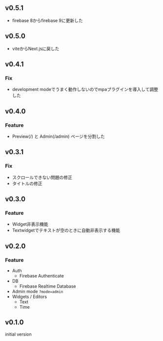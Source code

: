 ## v0.5.1
- firebase 8からfirebase 9に更新した

## v0.5.0
- viteからNext.jsに戻した

## v0.4.1
### Fix
- development modeでうまく動作しないのでmpaプラグインを導入して調整した

## v0.4.0
### Feature
- Preview(/) と Admin(/admin) ページを分割した

## v0.3.1
### Fix
- スクロールできない問題の修正
- タイトルの修正

## v0.3.0
### Feature
- Widget非表示機能
- Textwidgetでテキストが空のときに自動非表示する機能

## v0.2.0
### Feature
- Auth
  - Firebase Authenticate
- DB
  - Firebase Realtime Database
- Admin mode
  `?mode=admin`
- Widgets / Editors
  - Text
  - Time

## v0.1.0
initial version

